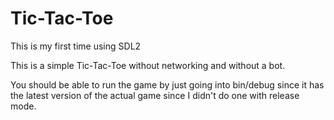 # Tic-Tac-Toe
This is my first time using SDL2

This is a simple Tic-Tac-Toe without networking and without a bot. 

You should be able to run the game by just going into bin/debug since it has the latest version of the actual game since I didn't do one with release mode. 
